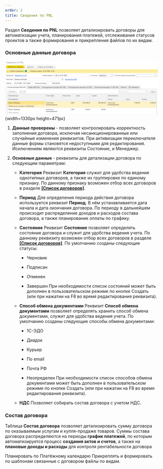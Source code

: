 ```yaml
---
order: 2
title: Сведения по PNL
---
```


Раздел **Сведения по PNL** позволяет детализировать договоры для автоматизации учета, планирования платежей, отслеживания статусов проектов а также формирования и прикрепления файлов по их видам.

### Основные данные договора

![](./svedeniya-po-pnl.png){width=1330px height=471px}

1. **Данные проверены** - позволяет контролировать корректность заполнения договора, исключая несанкционированные или случайные изменения реквизитов. При активизации переключателя данные формы становятся недоступными для редактирования. Исключениям являются реквизиты Состояние, и Менеджер.

2. **Основные данные** - реквизиты для детализации договора по следующим параметрам:

   -  **Категория** Реквизит **Категория** служит для удобства ведения однотипных договоров, а также их группировке по единому признаку. По данному признаку возможен отбор всех договоров в разделе [**\[Список договоров\]**](./../spisok-dogovorov).

   -  **Период** Для определения периода действия договора используется реквизит **Период**. В нём устанавливается дата начала и дата окончания договора. По периоду в дальнейшем происходит распределение доходов и расходов состава договора, а также планирование оплаты по графику.

   -  **Состояние** Реквизит **Состояние** позволяет определять состояние договора и служит для удобства ведения учета. По данному реквизиту возможен отбор всех договоров в разделе [**\[Список договоров\]**](./../spisok-dogovorov). По умолчанию созданы следующие статусы:

      -  Черновик

      -  Подписан

      -  Отменен

      -  Завершен При необходимости список состояний может быть дополнен в пользовательском режиме по кнопке Создать (или при нажатии на F8 во время редактирования реквизита).

   -  **Способ обмена документами** Реквизит **Способ обмена документами** позволяет определять хранить способ обмена документами, служит для удобства ведения учета. По умолчанию созданы следующие способы обмена документами:

      -  1С-ЭДО

      -  Диадок

      -  Курьер

      -  По email

      -  Почта РФ

      -  Неопределен При необходимости список способов обмена документами может быть дополнен в пользовательском режиме по кнопке Создать (или при нажатии на F8 во время редактирования реквизита).

   -  **НДС** Позволяет собирать состав договора с учетом НДС.

### Состав договора

Таблица **Состав договора** позволяет детализировать сумму договора по оказываемым услугам и купля-продаже товаров. Суммы состава договора распределяются на периоды **график платежей**, по которым автоматизируется процесс **создания актов и счетов**, а также на **плановые доходы и расходы** для контроля рентабельности договора

Планировать по Платёжному календарю Прикреплять и формировать по шаблонам связанные с договором файлы по видам.